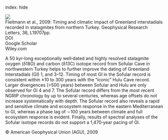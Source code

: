 index: hide

<div class="Citation">
    <div class="Citation-thumb CitationThumb-linked"  data-href="https://doi.org/10.1029/2009gl040050">
      <img src="https://static.claimspace.cloud/climate-study-static/refs/thumbs/5/Fleitmann_et_al_2009-thumb.png" />
    </div>

  <div class="Citation-body">
    <div class="Citation-text">Fleitmann et al., 2009: Timing and climatic impact of Greenland interstadials recorded in stalagmites from northern Turkey. <span class="Article-journal">Geophysical Research Letters, </span><span class="Article-volume">36, </span>L19707pp.</div>
    <div class="Citation-links">
      <div class="CitationLink" data-href="https://doi.org/10.1029/2009gl040050">
        <div class="CitationLink-icon CitationLink-Doi"></div>
        <div class="CitationLink-text">DOI</div>
      </div>
      <div class="CitationLink" data-href="https://scholar.google.com/scholar?q=10.1029/2009gl040050">
        <div class="CitationLink-icon CitationLink-Scholar"></div>
        <div class="CitationLink-text">Google Scholar</div>
      </div>
      <div class="CitationLink" data-href="http://onlinelibrary.wiley.com/doi/10.1029/2009GL040050/abstract">
        <div class="CitationLink-icon CitationLink-Publisher"></div>
        <div class="CitationLink-text">Wiley.com</div>
      </div>
    </div>
  </div>
</div>

A 50 kyr‐long exceptionally well‐dated and highly resolved stalagmite oxygen (δ18O) and carbon (δ13C) isotope record from Sofular Cave in northwestern Turkey helps to further improve the dating of Greenland Interstadials (GI) 1, and 3–12. Timing of most GI in the Sofular record is consistent within ±10 to 300 years with the “iconic” Hulu Cave record. Larger divergences (>500 years) between Sofular and Hulu are only observed for GI 4 and 7. The Sofular record differs from the most recent NGRIP chronology by up to several centuries, whereas age offsets do not increase systematically with depth. The Sofular record also reveals a rapid and sensitive climate and ecosystem response in the eastern Mediterranean to GI, whereas a phase lag of ∼100 years between climate and full ecosystem response is evident. Finally, results of spectral analyses of the Sofular isotope records do not support a 1,470‐year pacing of GI.

<div class="Citation-copy">
&copy; American Geophysical Union (AGU), 2009
</div>
